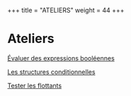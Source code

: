 +++
title = "ATELIERS"
weight = 44
+++

# Ateliers

[Évaluer des expressions booléennes](../atelier-operateurs-bool.ipynb)

[Les structures conditionnelles](../atelier-structures.ipynb)

[Tester les flottants](../atelier-tests-flottants.ipynb)